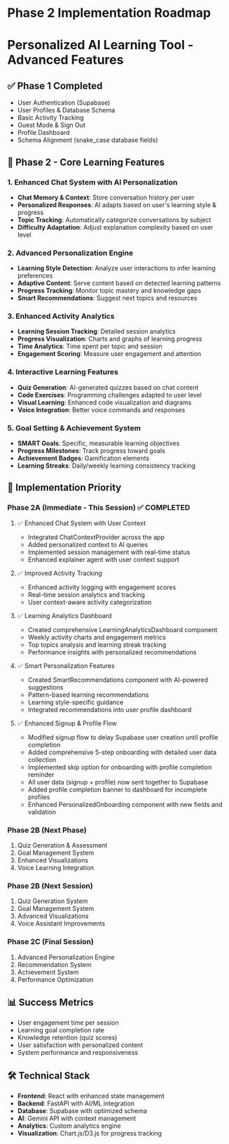 # Phase 2 Implementation Roadmap
# Personalized AI Learning Tool - Advanced Features

## ✅ Phase 1 Completed
- User Authentication (Supabase)
- User Profiles & Database Schema
- Basic Activity Tracking
- Guest Mode & Sign Out
- Profile Dashboard
- Schema Alignment (snake_case database fields)

## 🎯 Phase 2 - Core Learning Features

### 1. Enhanced Chat System with AI Personalization
- **Chat Memory & Context**: Store conversation history per user
- **Personalized Responses**: AI adapts based on user's learning style & progress
- **Topic Tracking**: Automatically categorize conversations by subject
- **Difficulty Adaptation**: Adjust explanation complexity based on user level

### 2. Advanced Personalization Engine
- **Learning Style Detection**: Analyze user interactions to infer learning preferences
- **Adaptive Content**: Serve content based on detected learning patterns
- **Progress Tracking**: Monitor topic mastery and knowledge gaps
- **Smart Recommendations**: Suggest next topics and resources

### 3. Enhanced Activity Analytics
- **Learning Session Tracking**: Detailed session analytics
- **Progress Visualization**: Charts and graphs of learning progress
- **Time Analytics**: Time spent per topic and session
- **Engagement Scoring**: Measure user engagement and attention

### 4. Interactive Learning Features
- **Quiz Generation**: AI-generated quizzes based on chat content
- **Code Exercises**: Programming challenges adapted to user level
- **Visual Learning**: Enhanced code visualization and diagrams
- **Voice Integration**: Better voice commands and responses

### 5. Goal Setting & Achievement System
- **SMART Goals**: Specific, measurable learning objectives
- **Progress Milestones**: Track progress toward goals
- **Achievement Badges**: Gamification elements
- **Learning Streaks**: Daily/weekly learning consistency tracking

## 🔧 Implementation Priority

### Phase 2A (Immediate - This Session) ✅ COMPLETED
1. ✅ Enhanced Chat System with User Context
   - Integrated ChatContextProvider across the app
   - Added personalized context to AI queries
   - Implemented session management with real-time status
   - Enhanced explainer agent with user context support

2. ✅ Improved Activity Tracking  
   - Enhanced activity logging with engagement scores
   - Real-time session analytics and tracking
   - User context-aware activity categorization

3. ✅ Learning Analytics Dashboard
   - Created comprehensive LearningAnalyticsDashboard component
   - Weekly activity charts and engagement metrics
   - Top topics analysis and learning streak tracking
   - Performance insights with personalized recommendations

4. ✅ Smart Personalization Features
   - Created SmartRecommendations component with AI-powered suggestions
   - Pattern-based learning recommendations
   - Learning style-specific guidance
   - Integrated recommendations into user profile dashboard

5. ✅ Enhanced Signup & Profile Flow
   - Modified signup flow to delay Supabase user creation until profile completion
   - Added comprehensive 5-step onboarding with detailed user data collection
   - Implemented skip option for onboarding with profile completion reminder
   - All user data (signup + profile) now sent together to Supabase
   - Added profile completion banner to dashboard for incomplete profiles
   - Enhanced PersonalizedOnboarding component with new fields and validation

### Phase 2B (Next Phase)
1. Quiz Generation & Assessment
2. Goal Management System  
3. Enhanced Visualizations
4. Voice Learning Integration

### Phase 2B (Next Session)
1. Quiz Generation System
2. Goal Management System
3. Advanced Visualizations
4. Voice Assistant Improvements

### Phase 2C (Final Session)
1. Advanced Personalization Engine
2. Recommendation System
3. Achievement System
4. Performance Optimization

## 📊 Success Metrics
- User engagement time per session
- Learning goal completion rate
- Knowledge retention (quiz scores)
- User satisfaction with personalized content
- System performance and responsiveness

## 🛠️ Technical Stack
- **Frontend**: React with enhanced state management
- **Backend**: FastAPI with AI/ML integration
- **Database**: Supabase with optimized schema
- **AI**: Gemini API with context management
- **Analytics**: Custom analytics engine
- **Visualization**: Chart.js/D3.js for progress tracking
